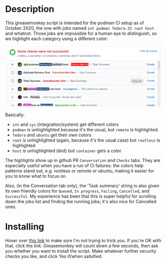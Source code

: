 Description
===========

This greasemonkey script is intended for the podman CI setup as of
October 2020, the one with jobs named `int podman fedora-32 root host`
and whatnot. Those jobs are impossible for a human eye to distinguish,
so we highlight each category using a different color:

![sample image](github-ci-highlight.png)

Basically:
* `int` and `sys` (integration/system) get different colors
* `podman` is unhighlighted because it's the usual, but `remote` is highlighted.
* `fedora` and `ubuntu` get their own colors
* `root` is unhighlighted (again, because it's the usual case) but `rootless` is highlighted
* `host` is unhighlighted (ibid) but `container` gets a color.

The highlights show up in github PR `Conversation` and `Checks` tabs.
They are especially useful when you have a run of CI failures: the
colors help patterns stand out, e.g. rootless or remote or ubuntu,
making it easier for you to know what to focus on.

Also, (in the Conversation tab only), the 'Task summary' string is also
given its own friendly colors for `Queued`, `In progress`, `Failing`,
`Cancelled`, and `Successful`. My experience has been that this
is super helpful for scrolling down the jobs list and finding
the running jobs; it's also nice for Cancelled ones.

Installing
==========

Hover over
[this link](https://raw.githubusercontent.com/edsantiago/greasemonkey/master/github-ci-highlight/github-ci-highlight.user.js)
to make sure I'm not trying to trick you. If you're OK with that,
click the link. Greasemonkey will count down a few seconds, then ask
you whether you want to install the script. Make whatever further
security checks you like, and click Yes if/when satisfied.
